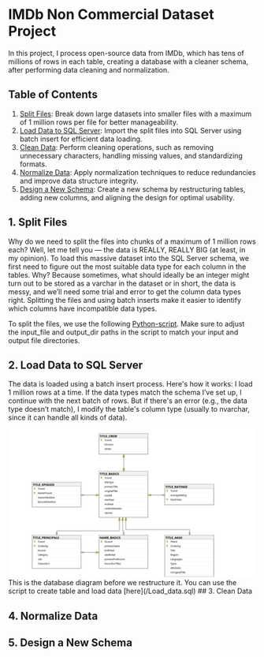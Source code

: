 # IMDb Non Commercial Dataset Project 
In this project, I process open-source data from IMDb, which has tens of millions of rows in each table, creating a database with a cleaner schema, after performing data cleaning and normalization.
## Table of Contents
1. [Split Files](#1-split-files):
    Break down large datasets into smaller files with a maximum of 1 million rows per file for better manageability.
2. [Load Data to SQL Server](#2-load-data-to-sql-server): 
    Import the split files into SQL Server using batch insert for efficient data loading.
3. [Clean Data](#3-clean-data): 
    Perform cleaning operations, such as removing unnecessary characters, handling missing values, and standardizing formats.
4. [Normalize Data](#4-normalize-data): 
    Apply normalization techniques to reduce redundancies and improve data structure integrity.
5. [Design a New Schema](#5-design-a-new-schema): 
    Create a new schema by restructuring tables, adding new columns, and aligning the design for optimal usability.

## 1. Split Files
Why do we need to split the files into chunks of a maximum of 1 million rows each? Well, let me tell you — the data is REALLY, REALLY BIG (at least, in my opinion). To load this massive dataset into the SQL Server schema, we first need to figure out the most suitable data type for each column in the tables. Why? Because sometimes, what should ideally be an integer might turn out to be stored as a varchar in the dataset or in short, the data is messy, and we’ll need some trial and error to get the column data types right. Splitting the files and using batch inserts make it easier to identify which columns have incompatible data types.

To split the files, we use the following [Python-script](/split_file.py). Make sure to adjust the input_file and output_dir paths in the script to match your input and output file directories.
## 2. Load Data to SQL Server
The data is loaded using a batch insert process. Here's how it works: I load 1 million rows at a time. If the data types match the schema I’ve set up, I continue with the next batch of rows. But if there's an error (e.g., the data type doesn’t match), I modify the table's column type (usually to nvarchar, since it can handle all kinds of data).

<img src="/assets/old database diagram.png" alt="Diagram 1" width="500">
This is the database diagram before we restructure it. You can use the script to create table and load data [here](/Load_data.sql)
## 3. Clean Data


## 4. Normalize Data


## 5. Design a New Schema


